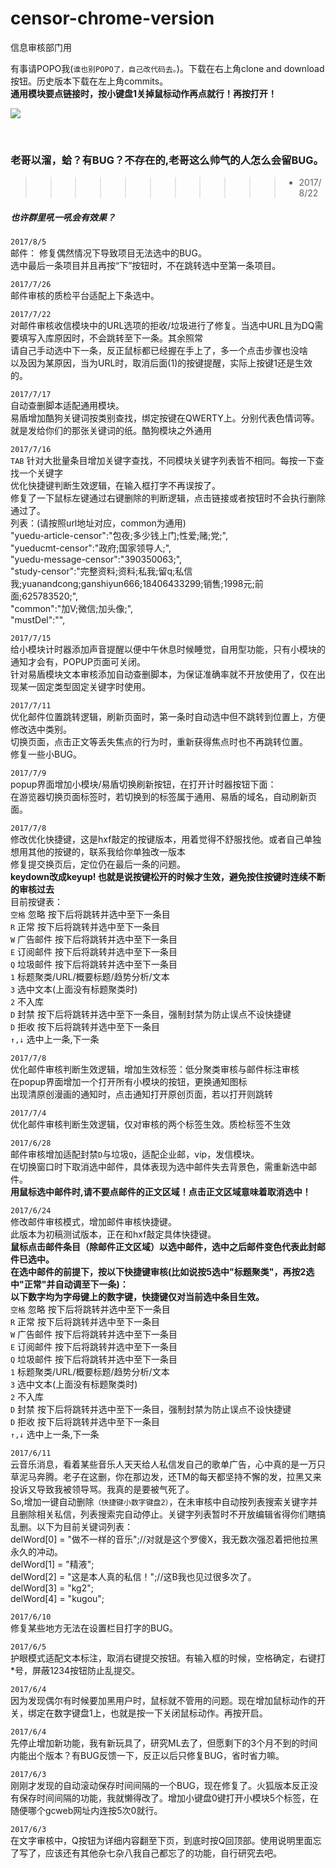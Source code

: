 # censor-chrome-version
信息审核部门用



有事请POPO我(`谁也别POPO了，自己改代码去。`)。下载在右上角clone and download按钮。历史版本下载在左上角commits。<br>
**通用模块要点链接时，按小键盘1关掉鼠标动作再点就行！再按打开！**<br>

![](https://github.com/coffeeBreaksama/censor-chrome-version/tree/master/images/googlea.png)

<br>

### 老哥以溜，蛤？有BUG？不存在的,老哥这么帅气的人怎么会留BUG。 <br>
>>>>>>>>>>>* 2017/8/22<br>

##### 也许群里吼一吼会有效果？

`2017/8/5`<br>
邮件：
修复偶然情况下导致项目无法选中的BUG。<br>
选中最后一条项目并且再按“下”按钮时，不在跳转选中至第一条项目。<br>

`2017/7/26`<br>
邮件审核的质检平台适配上下条选中。<br>


`2017/7/22`<br>
对邮件审核收信模块中的URL选项的拒收/垃圾进行了修复。当选中URL且为DQ需要填写入库原因时，不会跳转至下一条。其余照常<br>
请自己手动选中下一条，反正鼠标都已经握在手上了，多一个点击步骤也没啥<br>
以及因为某原因，当为URL时，取消后面(1)的按键提醒，实际上按键1还是生效的。<br>

`2017/7/17`<br>
自动查删脚本适配通用模块。<br>
易盾增加酷狗关键词按类别查找，绑定按键在QWERTY上。分别代表色情词等。就是发给你们的那张关键词的纸。酷狗模块之外通用<br>


`2017/7/16`<br>
`TAB` 针对大批量条目增加关键字查找，不同模块关键字列表皆不相同。每按一下查找一个关键字<br>
优化快捷键判断生效逻辑，在输入框打字不再误按了。<br>
修复了一下鼠标左键通过右键删除的判断逻辑，点击链接或者按钮时不会执行删除通过了。<br>
列表：(请按照url地址对应，common为通用)<br>
	"yuedu-article-censor":"包夜;多少钱上门;性爱;赌;党;",<br>
	"yueducmt-censor":"政府;国家领导人;",<br>
	"yuedu-message-censor":"390350063;",<br>
	"study-censor":"完整资料;资料;私我;留q;私信我;yuanandcong;ganshiyun666;18406433299;销售;1998元;前面;625783520;",<br>
	"common":"加V;微信;加头像;",<br>
	"mustDel":"",<br>


`2017/7/15`<br>
给小模块计时器添加声音提醒以便中午休息时候睡觉，自用型功能，只有小模块的通知才会有，POPUP页面可关闭。<br>
针对易盾模块文本审核添加自动查删脚本，为保证准确率就不开放使用了，仅在出现某一固定类型固定关键字时使用。<br>

`2017/7/11`<br>
优化邮件位置跳转逻辑，刷新页面时，第一条时自动选中但不跳转到位置上，方便修改选中类别。<br>
切换页面，点击正文等丢失焦点的行为时，重新获得焦点时也不再跳转位置。<br>
修复一些小BUG。<br>

`2017/7/9`<br>
popup界面增加小模块/易盾切换刷新按钮，在打开计时器按钮下面：<br>
在游览器切换页面标签时，若切换到的标签属于通用、易盾的域名，自动刷新页面。<br>

`2017/7/8`<br>
修改优化快捷键，这是hxf敲定的按键版本，用着觉得不舒服找他。或者自己单独想用其他的按键的，联系我给你单独改一版本<br>
修复提交换页后，定位仍在最后一条的问题。<br>
**keydown改成keyup! 也就是说按键松开的时候才生效，避免按住按键时连续不断的审核过去**<br>
目前按键表：<br>
`空格`   忽略 按下后将跳转并选中至下一条目<br>
`R`   正常 按下后将跳转并选中至下一条目<br>
`W`   广告邮件 按下后将跳转并选中至下一条目<br>
`E`   订阅邮件 按下后将跳转并选中至下一条目<br>
`Q`   垃圾邮件 按下后将跳转并选中至下一条目<br>
`1` 标题聚类/URL/概要标题/趋势分析/文本 <br>
`3` 选中文本(上面没有标题聚类时)<br>
`2` 不入库<br>
`D`   封禁 按下后将跳转并选中至下一条目，强制封禁为防止误点不设快捷键<br>
`D`   拒收 按下后将跳转并选中至下一条目<br>
`↑,↓` 选中上一条,下一条<br>

`2017/7/8`<br>
优化邮件审核判断生效逻辑，增加生效标签：低分聚类审核与邮件标注审核<br>
在popup界面增加一个打开所有小模块的按钮，更换通知图标<br>
出现清原创漫画的通知时，点击通知打开原创页面，若以打开则跳转<br>

`2017/7/4`<br>
优化邮件审核判断生效逻辑，仅对审核的两个标签生效。质检标签不生效<br>

`2017/6/28`<br>
邮件审核增加适配封禁`D`与垃圾`Q`，适配企业邮，vip，发信模块。<br>
在切换窗口时下取消选中邮件，具体表现为选中邮件失去背景色，需重新选中邮件。<br>
**用鼠标选中邮件时,请不要点邮件的正文区域！点击正文区域意味着取消选中！**<br>


`2017/6/24`<br>
修改邮件审核模式，增加邮件审核快捷键。<br>
此版本为初稿测试版本，正在和hxf敲定具体快捷键。<br>
**鼠标点击邮件条目（除邮件正文区域）以选中邮件，选中之后邮件变色代表此封邮件已选中。<br>
在选中邮件的前提下，按以下快捷键审核(比如说按5选中"标题聚类"，再按2选中"正常"并自动调至下一条)：<br>
以下数字均为字母键上的数字键，快捷键仅对当前选中条目生效。**<br>
`空格`   忽略 按下后将跳转并选中至下一条目<br>
`R`   正常 按下后将跳转并选中至下一条目<br>
`W`   广告邮件 按下后将跳转并选中至下一条目<br>
`E`   订阅邮件 按下后将跳转并选中至下一条目<br>
`Q`   垃圾邮件 按下后将跳转并选中至下一条目<br>
`1` 标题聚类/URL/概要标题/趋势分析/文本 <br>
`3` 选中文本(上面没有标题聚类时)<br>
`2` 不入库<br>
`D`   封禁 按下后将跳转并选中至下一条目，强制封禁为防止误点不设快捷键<br>
`D`   拒收 按下后将跳转并选中至下一条目<br>
`↑,↓` 选中上一条,下一条




`2017/6/11`<br>
云音乐消息，看着某些音乐人天天给人私信发自己的歌单广告，心中真的是一万只草泥马奔腾。老子在这删，你在那边发，还TM的每天都坚持不懈的发，拉黑又来投诉又导致我被领导骂。我真的是要被气死了。<br>
So,增加一键自动删除`（快捷键小数字键盘2）`，在未审核中自动按列表搜索关键字并且删除相关私信，列表搜索完自动停止。关键字列表暂时不开放编辑省得你们瞎搞乱删。以下为目前关键词列表：<br>
	delWord[0] = "做不一样的音乐";//对就是这个罗傻X，我无数次强忍着把他拉黑永久的冲动。<br>
	delWord[1] = "精液";<br>
	delWord[2] = "这是本人真的私信！";//这B我也见过很多次了。<br>
	delWord[3] = "kg2";<br>
	delWord[4] = "kugou";<br>

`2017/6/10`<br>
修复某些地方无法在设置栏目打字的BUG。

`2017/6/5`<br>
护眼模式适配文本标注，取消右键提交按钮。有输入框的时候，空格确定，右键打*号，屏蔽1234按钮防止乱提交。

`2017/6/4`<br>
因为发现偶尔有时候要加黑用户时，鼠标就不管用的问题。现在增加鼠标动作的开关，绑定在数字键盘1上，也就是按一下关闭鼠标动作。再按开启。 

`2017/6/4`<br>
先停止增加新功能，我有新玩具了，研究ML去了，但愿剩下的3个月不到的时间内能出个版本？有BUG反馈一下，反正以后只修复BUG，省时省力嘛。

`2017/6/3`<br>
刚刚才发现的自动滚动保存时间间隔的一个BUG，现在修复了。火狐版本反正没有保存时间间隔的功能，我就懒得改了。增加小键盘0键打开小模块5个标签，在随便哪个gcweb网址内连按5次0就行。

`2017/6/3`<br>
在文字审核中，Q按钮为详细内容翻至下页，到底时按Q回顶部。使用说明里面忘了写了，应该还有其他杂七杂八我自己都忘了的功能，自行研究去吧。
